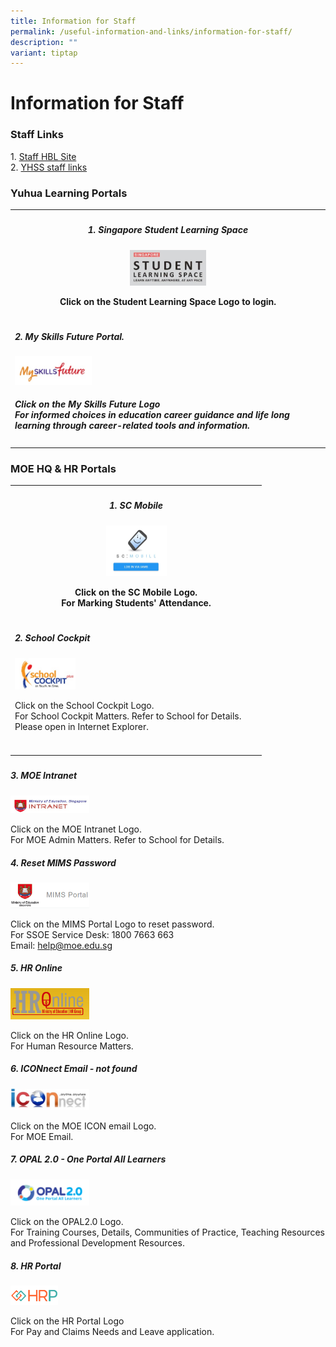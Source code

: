 ```yaml
---
title: Information for Staff
permalink: /useful-information-and-links/information-for-staff/
description: ""
variant: tiptap
---
```

<h1><strong>Information for Staff</strong></h1>
<h3>Staff Links</h3>
<p>1.&nbsp;<a href="https://sites.google.com/moe.edu.sg/yhss-hbl-staff?pli=1&amp;authuser=1" rel="noopener noreferrer nofollow" target="_blank">Staff HBL Site</a>
<br>2.&nbsp;<a href="https://sites.google.com/moe.edu.sg/yhss-staff-links/home" rel="noopener noreferrer nofollow" target="_blank">YHSS staff links</a>
</p>
<h3>Yuhua Learning Portals</h3>
<table style="minWidth: 25px">
<colgroup>
<col>
</colgroup>
<tbody>
<tr>
<th rowspan="1" colspan="1">
<h5>1. Singapore Student Learning Space</h5><a class="isomer-image-wrapper" href="https://www.learning.moe.edu.sg/"><img style="width: 25%;" height="auto" width="100%" src="/images/SLSlogo.jpg"></a>
<p>Click on the Student Learning Space Logo to login.</p>
</th>
</tr>
<tr>
<td rowspan="1" colspan="1">
<h5>2. My Skills Future Portal.</h5><a class="isomer-image-wrapper" href="https://www.myskillsfuture.gov.sg/content/student/en/secondary.html"><img style="width: 25%;" height="auto" width="100%" src="/images/MySkillsFuture.jpg"></a>
<h5>Click on the My Skills Future Logo <br>For informed choices in education career guidance and life long learning through career-related tools and information.</h5>
</td>
</tr>
</tbody>
</table>
<h3>MOE HQ &amp; HR Portals</h3>
<table style="minWidth: 25px">
<colgroup>
<col>
</colgroup>
<tbody>
<tr>
<th rowspan="1" colspan="1">
<h5>1. SC Mobile</h5>
<div class="isomer-image-wrapper">
<img style="width: 25%;" height="auto" width="100%" src="/images/SCMobile.jpg">
</div>
<p>Click on the SC Mobile Logo.
<br>For Marking Students' Attendance.</p>
</th>
</tr>
<tr>
<td rowspan="1" colspan="1">
<h5>2. School Cockpit</h5>
<div class="isomer-image-wrapper">
<img style="width: 25%;" height="auto" width="100%" src="/images/SC.jpg">
</div>
<p>Click on the School Cockpit Logo.
<br>For School Cockpit Matters. Refer to School for Details.
<br>Please open in Internet Explorer.</p>
</td>
</tr>
<tr>
<td rowspan="1" colspan="1">
<p></p>
</td>
</tr>
</tbody>
</table>
<p></p>
<h5></h5>
<p></p>
<h5></h5>
<p></p>
<h5>3. MOE Intranet</h5>
<div class="isomer-image-wrapper">
<img style="width: 25%;" height="auto" width="100%" src="/images/moe%20intranet.jpg">
</div>
<p>Click on the MOE Intranet Logo.
<br>For MOE Admin Matters. Refer to School for Details.
<br>
</p>
<h5>4. Reset MIMS Password</h5>
<div class="isomer-image-wrapper">
<img style="width: 25%;" height="auto" width="100%" src="/images/MIMS%20Portal%20Logo.png">
</div>
<p>Click on the MIMS Portal Logo to reset password.
<br>For SSOE Service Desk: 1800 7663 663
<br>Email: <a href="help@moe.edu.sg" rel="noopener noreferrer nofollow" target="_blank">help@moe.edu.sg</a>
</p>
<h5>5. HR Online</h5>
<div class="isomer-image-wrapper">
<img style="width: 25%;" height="auto" width="100%" src="/images/hr%20online.png">
</div>
<p>Click on the HR Online Logo.
<br>For Human Resource Matters.</p>
<h5>6. ICONnect Email - not found</h5>
<div class="isomer-image-wrapper">
<img style="width: 25%;" height="auto" width="100%" src="/images/icon.jpg">
</div>
<p>Click on the MOE ICON email Logo.
<br>For MOE Email.</p>
<h5>7. OPAL 2.0 - One Portal All Learners</h5><a class="isomer-image-wrapper" href="https://idm.opal2.moe.edu.sg/Account/Login?ReturnUrl=%2F"><img style="width: 25%;" height="auto" width="100%" src="/images/OPAL2%20Logo.png"></a>
<p>Click on the OPAL2.0 Logo.
<br>For Training Courses, Details, Communities of Practice, Teaching Resources
and Professional Development Resources.</p>
<h5>8. HR Portal</h5><a class="isomer-image-wrapper" href="https://www.hrp.gov.sg"><img style="width: 15%;" height="auto" width="100%" src="/images/HRP%20Logo.png"></a>
<p>Click on the HR Portal Logo
<br>For Pay and Claims Needs and Leave application.</p>